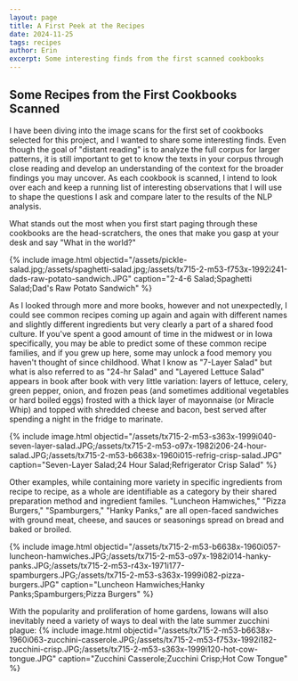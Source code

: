 ```yaml
---
layout: page
title: A First Peek at the Recipes
date: 2024-11-25
tags: recipes
author: Erin
excerpt: Some interesting finds from the first scanned cookbooks
---
```


## Some Recipes from the First Cookbooks Scanned

I have been diving into the image scans for the first set of cookbooks selected for this project, and I wanted to share some interesting finds. Even though the goal of "distant reading" is to analyze the full corpus for larger patterns, it is still important to get to know the texts in your corpus through close reading and develop an understanding of the context for the broader findings you may uncover. As each cookbook is scanned, I intend to look over each and keep a running list of interesting observations that I will use to shape the questions I ask and compare later to the results of the NLP analysis. 

What stands out the most when you first start paging through these cookbooks are the head-scratchers, the ones that make you gasp at your desk and say "What in the world?"  

{% include image.html objectid="/assets/pickle-salad.jpg;/assets/spaghetti-salad.jpg;/assets/tx715-2-m53-f753x-1992i241-dads-raw-potato-sandwich.JPG" caption="2-4-6 Salad;Spaghetti Salad;Dad's Raw Potato Sandwich" %}

As I looked through more and more books, however and not unexpectedly, I could see common recipes coming up again and again with different names and slightly different ingredients but very clearly a part of a shared food culture. If you've spent a good amount of time in the midwest or in Iowa specifically, you may be able to predict some of these common recipe families, and if you grew up here, some may unlock a food memory you haven't thought of since childhood. What I know as "7-Layer Salad" but what is also referred to as "24-hr Salad" and "Layered Lettuce Salad" appears in book after book with very little variation: layers of lettuce, celery, green pepper, onion, and frozen peas (and sometimes additional vegetables or hard boiled eggs) frosted with a thick layer of mayonnaise (or Miracle Whip) and topped with shredded cheese and bacon, best served after spending a night in the fridge to marinate. 

{% include image.html objectid="/assets/tx715-2-m53-s363x-1999i040-seven-layer-salad.JPG;/assets/tx715-2-m53-o97x-1982i206-24-hour-salad.JPG;/assets/tx715-2-m53-b6638x-1960i015-refrig-crisp-salad.JPG" caption="Seven-Layer Salad;24 Hour Salad;Refrigerator Crisp Salad" %}

Other examples, while containing more variety in specific ingredients from recipe to recipe, as a whole are identifiable as a category by their shared preparation method and ingredient familes. "Luncheon Hamwiches," "Pizza Burgers," "Spamburgers," "Hanky Panks," are all open-faced sandwiches with ground meat, cheese, and sauces or seasonings spread on bread and baked or broiled. 


{% include image.html objectid="/assets/tx715-2-m53-b6638x-1960i057-luncheon-hamwiches.JPG;/assets/tx715-2-m53-o97x-1982i014-hanky-panks.JPG;/assets/tx715-2-m53-r43x-1971i177-spamburgers.JPG;/assets/tx715-2-m53-s363x-1999i082-pizza-burgers.JPG" caption="Luncheon Hamwiches;Hanky Panks;Spamburgers;Pizza Burgers" %}

With the popularity and proliferation of home gardens, Iowans will also inevitably need a variety of ways to deal with the late summer zucchini plague:
{% include image.html objectid="/assets/tx715-2-m53-b6638x-1960i063-zucchini-casserole.JPG;/assets/tx715-2-m53-f753x-1992i182-zucchini-crisp.JPG;/assets/tx715-2-m53-s363x-1999i120-hot-cow-tongue.JPG" caption="Zucchini Casserole;Zucchini Crisp;Hot Cow Tongue" %}